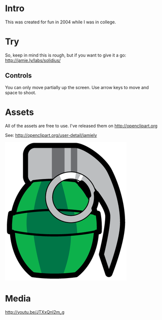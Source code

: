 # Intro

This was created for fun in 2004 while I was in college.

# Try

So, keep in mind this is rough, but if you want to give it a go:
http://jamie.ly/labs/solidius/

## Controls

You can only move partially up the screen. Use arrow keys to move and
space to shoot.

# Assets

All of the assets are free to use. I've released them on
http://openclipart.org

See: http://openclipart.org/user-detail/jamiely

<img src="assets/grenade.png" alt="grenade">

# Media

http://youtu.be/JTXxQnI2m_g
